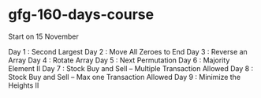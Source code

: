 # gfg-160-days-course

Start on 15 November


Day 1 : Second Largest
Day 2 : Move All Zeroes to End
Day 3 : Reverse an Array
Day 4 : Rotate Array
Day 5 : Next Permutation
Day 6 : Majority Element II
Day 7 : Stock Buy and Sell – Multiple Transaction Allowed
Day 8 : Stock Buy and Sell – Max one Transaction Allowed
Day 9 : Minimize the Heights II
